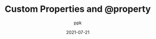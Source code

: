 ---
author: ppk
date: 2021-07-21
layout: post.njk
tags:
  - article
  - css
  - custom-properties
target_url: https://www.quirksmode.org/blog/archives/2021/07/custom_properti.html
title: Custom Properties and @property
---